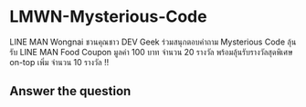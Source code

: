 # LMWN-Mysterious-Code
LINE MAN Wongnai ชวนคุณชาว DEV Geek 
ร่วมสนุกตอบคำถาม Mysterious Code 
ลุ้นรับ LINE MAN Food Coupon มูลค่า 100 บาท จำนวน 20 รางวัล 
พร้อมลุ้นรับรางวัลสุดพิเศษ on-top เพิ่ม จำนวน 10 รางวัล !!


## Answer the question

<?php

$secret = 'Wae@ajr4ebh&i(rfidn!gAyfo$uD.NSso0fOt$w=a|r1edDxeEvae^l*o9phefrssq.';

for ($i = 0; $i < strlen($secret); $i += 2) {
    echo $secret[$i];
}

## Answer

